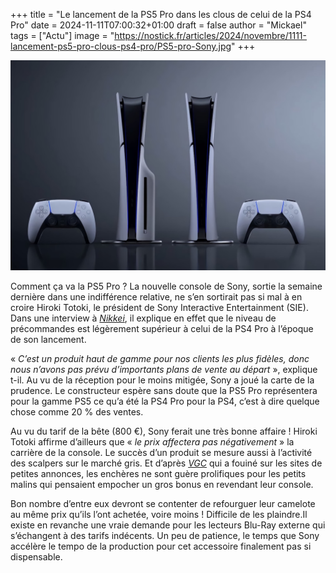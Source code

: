 +++
title = "Le lancement de la PS5 Pro dans les clous de celui de la PS4 Pro"
date = 2024-11-11T07:00:32+01:00
draft = false
author = "Mickael"
tags = ["Actu"]
image = "https://nostick.fr/articles/2024/novembre/1111-lancement-ps5-pro-clous-ps4-pro/PS5-pro-Sony.jpg"
+++

![PS5 Pro](PS5-pro-Sony.jpg "") 

Comment ça va la PS5 Pro ? La nouvelle console de Sony, sortie la semaine dernière dans une indifférence relative, ne s’en sortirait pas si mal à en croire Hiroki Totoki, le président de Sony Interactive Entertainment (SIE). Dans une interview à *[Nikkei](https://asia.nikkei.com/Business/Media-Entertainment/Sony-raises-revenue-forecast-on-strong-game-and-music-results)*, il explique en effet que le niveau de précommandes est légèrement supérieur à celui de la PS4 Pro à l’époque de son lancement.

« *C’est un produit haut de gamme pour nos clients les plus fidèles, donc nous n’avons pas prévu d’importants plans de vente au départ* », explique t-il. Au vu de la réception pour le moins mitigée, Sony a joué la carte de la prudence. Le constructeur espère sans doute que la PS5 Pro représentera pour la gamme PS5 ce qu’a été la PS4 Pro pour la PS4, c’est à dire quelque chose comme 20 % des ventes. 

Au vu du tarif de la bête (800 €), Sony ferait une très bonne affaire ! Hiroki Totoki affirme d’ailleurs que « *le prix affectera pas négativement* » la carrière de la console. Le succès d’un produit se mesure aussi à l’activité des scalpers sur le marché gris. Et d’après *[VGC](https://www.videogameschronicle.com/news/lack-of-ps5-pro-shortages-means-some-scalpers-are-re-selling-at-a-loss/)* qui a fouiné sur les sites de petites annonces, les enchères ne sont guère prolifiques pour les petits malins qui pensaient empocher un gros bonus en revendant leur console.

Bon nombre d’entre eux devront se contenter de refourguer leur camelote au même prix qu’ils l’ont achetée, voire moins ! Difficile de les plaindre.Il existe en revanche une vraie demande pour les lecteurs Blu-Ray externe qui s’échangent à des tarifs indécents. Un peu de patience, le temps que Sony accélère le tempo de la production pour cet accessoire finalement pas si dispensable.